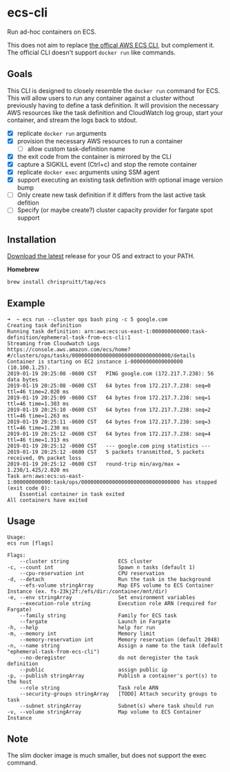 ecs-cli
===========================================
Run ad-hoc containers on ECS.

This does not aim to replace [the offical AWS ECS CLI](https://docs.aws.amazon.com/AmazonECS/latest/developerguide/ECS_CLI.html), but complement it. The official CLI doesn't support `docker run` like commands. 

## Goals
This CLI is designed to closely resemble the `docker run` command for ECS. This will allow users to run any container against a cluster without previously having to define a task definition. It will provision the necessary AWS resources like the task definition and CloudWatch log group, start your container, and stream the logs back to stdout.

* [x] replicate `docker run` arguments
* [x] provision the necessary AWS resources to run a container
    * [ ] allow custom task-definition name
* [x] the exit code from the container is mirrored by the CLI
* [x] capture a SIGKILL event (Ctrl+c) and stop the remote container
* [x] replicate `docker exec` arguments using SSM agent
* [x] support executing an existing task definition with optional image version bump
* [ ] Only create new task definition if it differs from the last active task defition
* [ ] Specify (or maybe create?) cluster capacity provider for fargate spot support

## Installation
[Download the latest](https://github.com/justmiles/ecs-cli/releases) release for your OS and extract to your PATH.

**Homebrew**
```bash
brew install chrispruitt/tap/ecs
```

## Example

```
➜  ~ ecs run --cluster ops bash ping -c 5 google.com
Creating task definition
Running task definition: arn:aws:ecs:us-east-1:000000000000:task-definition/ephemeral-task-from-ecs-cli:1
Streaming from Cloudwatch Logs
https://console.aws.amazon.com/ecs/home?#/clusters/ops/tasks/00000000000000000000000000000000/details
Container is starting on EC2 instance i-00000000000000000 (10.100.1.25).
2019-01-19 20:25:08 -0600 CST	PING google.com (172.217.7.238): 56 data bytes
2019-01-19 20:25:08 -0600 CST	64 bytes from 172.217.7.238: seq=0 ttl=46 time=2.020 ms
2019-01-19 20:25:09 -0600 CST	64 bytes from 172.217.7.238: seq=1 ttl=46 time=1.303 ms
2019-01-19 20:25:10 -0600 CST	64 bytes from 172.217.7.238: seq=2 ttl=46 time=1.263 ms
2019-01-19 20:25:11 -0600 CST	64 bytes from 172.217.7.238: seq=3 ttl=46 time=1.230 ms
2019-01-19 20:25:12 -0600 CST	64 bytes from 172.217.7.238: seq=4 ttl=46 time=1.313 ms
2019-01-19 20:25:12 -0600 CST	--- google.com ping statistics ---
2019-01-19 20:25:12 -0600 CST	5 packets transmitted, 5 packets received, 0% packet loss
2019-01-19 20:25:12 -0600 CST	round-trip min/avg/max = 1.230/1.425/2.020 ms
Task arn:aws:ecs:us-east-1:000000000000:task/ops/00000000000000000000000000000000 has stopped (exit code 0):
	Essential container in task exited
All containers have exited
```

## Usage

    Usage:
    ecs run [flags]

    Flags:
        --cluster string                ECS cluster
    -c, --count int                     Spawn n tasks (default 1)
        --cpu-reservation int           CPU reservation
    -d, --detach                        Run the task in the background
        --efs-volume stringArray        Map EFS volume to ECS Container Instance (ex. fs-23kj2f:/efs/dir:/container/mnt/dir)
    -e, --env stringArray               Set environment variables
        --execution-role string         Execution role ARN (required for Fargate)
        --family string                 Family for ECS task
        --fargate                       Launch in Fargate
    -h, --help                          help for run
    -m, --memory int                    Memory limit
        --memory-reservation int        Memory reservation (default 2048)
    -n, --name string                   Assign a name to the task (default "ephemeral-task-from-ecs-cli")
        --no-deregister                 do not deregister the task definition
        --public                        assign public ip
    -p, --publish stringArray           Publish a container's port(s) to the host
        --role string                   Task role ARN
        --security-groups stringArray   [TODO] Attach security groups to task
        --subnet stringArray            Subnet(s) where task should run
    -v, --volume stringArray            Map volume to ECS Container Instance


## Note

The slim docker image is much smaller, but does not support the exec command.